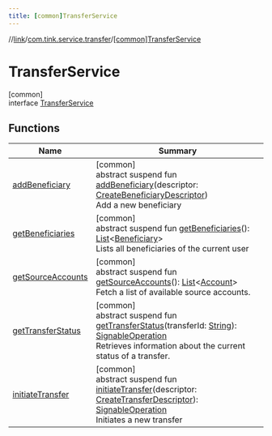 ```yaml
---
title: [common]TransferService
---
```

//[link](../../../index.html)/[com.tink.service.transfer](../index.html)/[[common]TransferService](index.html)



# TransferService



[common]\
interface [TransferService](index.html)



## Functions


| Name | Summary |
|---|---|
| [addBeneficiary](add-beneficiary.html) | [common]<br>abstract suspend fun [addBeneficiary](add-beneficiary.html)(descriptor: [CreateBeneficiaryDescriptor](../[common]-create-beneficiary-descriptor/index.html))<br>Add a new beneficiary |
| [getBeneficiaries](get-beneficiaries.html) | [common]<br>abstract suspend fun [getBeneficiaries](get-beneficiaries.html)(): [List](https://kotlinlang.org/api/latest/jvm/stdlib/kotlin.collections/-list/index.html)&lt;[Beneficiary](../../com.tink.model.transfer/[common]-beneficiary/index.html)&gt;<br>Lists all beneficiaries of the current user |
| [getSourceAccounts](get-source-accounts.html) | [common]<br>abstract suspend fun [getSourceAccounts](get-source-accounts.html)(): [List](https://kotlinlang.org/api/latest/jvm/stdlib/kotlin.collections/-list/index.html)&lt;[Account](../../com.tink.model.account/[common]-account/index.html)&gt;<br>Fetch a list of available source accounts. |
| [getTransferStatus](get-transfer-status.html) | [common]<br>abstract suspend fun [getTransferStatus](get-transfer-status.html)(transferId: [String](https://kotlinlang.org/api/latest/jvm/stdlib/kotlin/-string/index.html)): [SignableOperation](../../com.tink.model.transfer/[common]-signable-operation/index.html)<br>Retrieves information about the current status of a transfer. |
| [initiateTransfer](initiate-transfer.html) | [common]<br>abstract suspend fun [initiateTransfer](initiate-transfer.html)(descriptor: [CreateTransferDescriptor](../[common]-create-transfer-descriptor/index.html)): [SignableOperation](../../com.tink.model.transfer/[common]-signable-operation/index.html)<br>Initiates a new transfer |

